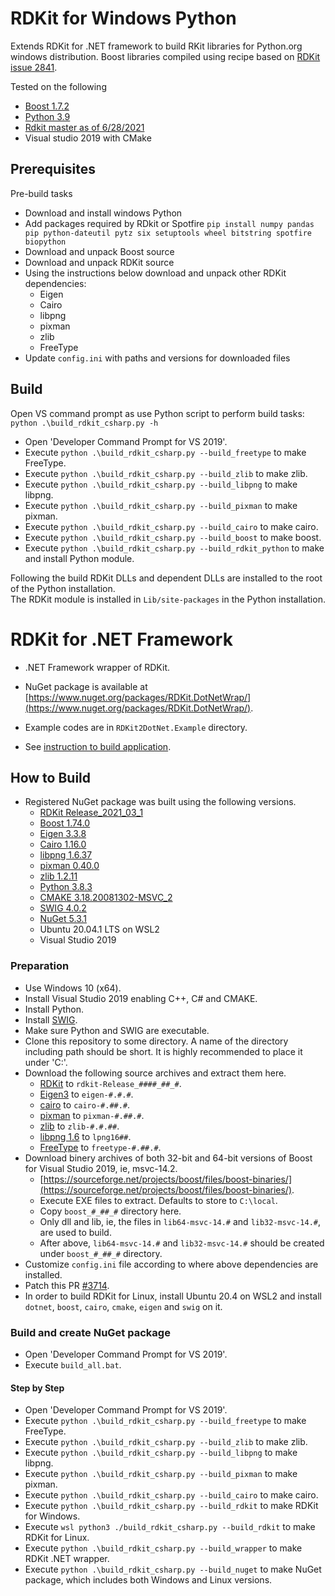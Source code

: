 # RDKit for Windows Python

Extends RDKit for .NET framework to build RKit libraries for Python.org windows distribution.  Boost libraries compiled using recipe based on [RDKit issue 2841](https://github.com/rdkit/rdkit/issues/2841).

Tested on the following

- [Boost 1.7.2](https://boostorg.jfrog.io/artifactory/main/release/1.72.0/source/boost_1_72_0.tar.gz)
- [Python 3.9](https://www.python.org/ftp/python/3.9.0/python-3.9.0-amd64.exe)
- [Rdkit master as of 6/28/2021](https://github.com/rdkit)
- Visual studio 2019 with CMake

## Prerequisites

Pre-build tasks

- Download and install windows Python
- Add packages required by RDkit or Spotfire
  `pip install numpy pandas pip python-dateutil pytz six setuptools wheel bitstring spotfire biopython`
- Download and unpack Boost source
- Download and unpack RDKit source
- Using the instructions below download and unpack other RDKit dependencies:
  - Eigen
  - Cairo
  - libpng
  - pixman
  - zlib
  - FreeType
- Update `config.ini` with paths and versions for downloaded files

## Build

Open VS command prompt as use Python script to perform build tasks: `python .\build_rdkit_csharp.py -h`

- Open 'Developer Command Prompt for VS 2019'.
- Execute `python .\build_rdkit_csharp.py --build_freetype` to make FreeType.
- Execute `python .\build_rdkit_csharp.py --build_zlib` to make zlib.
- Execute `python .\build_rdkit_csharp.py --build_libpng` to make libpng.
- Execute `python .\build_rdkit_csharp.py --build_pixman` to make pixman.
- Execute `python .\build_rdkit_csharp.py --build_cairo` to make cairo.
- Execute `python .\build_rdkit_csharp.py --build_boost` to make boost.
- Execute `python .\build_rdkit_csharp.py --build_rdkit_python` to make and install Python module.

Following the build RDKit DLLs and dependent DLLs are installed to the root of the Python installation.  
The RDKit module is installed in `Lib/site-packages` in the Python installation.

# RDKit for .NET Framework

- .NET Framework wrapper of RDKit.
- NuGet package is available at [https://www.nuget.org/packages/RDKit.DotNetWrap/](https://www.nuget.org/packages/RDKit.DotNetWrap/).

- Example codes are in `RDKit2DotNet.Example` directory.
- See [instruction to build application](myApp).

## How to Build

- Registered NuGet package was built using the following versions.
  - [RDKit Release_2021_03_1](https://github.com/rdkit/rdkit/releases/tag/Release_2021_03_1)
  - [Boost 1.74.0](https://sourceforge.net/projects/boost/files/boost-binaries/1.74.0/)
  - [Eigen 3.3.8](https://gitlab.com/libeigen/eigen/-/releases/3.3.8)
  - [Cairo 1.16.0](https://www.cairographics.org/releases/cairo-1.16.0.tar.xz)
  - [libpng 1.6.37](https://sourceforge.net/projects/libpng/files/libpng16/1.6.37/libpng-1.6.37.tar.xz)
  - [pixman 0.40.0](https://www.cairographics.org/releases/pixman-0.40.0.tar.gz)
  - [zlib 1.2.11](https://zlib.net/zlib1211.zip)
  - [Python 3.8.3](https://www.python.org/)
  - [CMAKE 3.18.20081302-MSVC_2](https://cmake.org/)
  - [SWIG 4.0.2](http://www.swig.org/)
  - [NuGet 5.3.1](https://nuget.org)
  - Ubuntu 20.04.1 LTS on WSL2
  - Visual Studio 2019

### Preparation

- Use Windows 10 (x64).
- Install Visual Studio 2019 enabling C++, C&#35; and CMAKE.
- Install Python.
- Install [SWIG](http://www.swig.org/).
- Make sure Python and SWIG are executable.
- Clone this repository to some directory. A name of the directory including path should be short. It is highly recommended to place it under 'C:\'.
- Download the following source archives and extract them here.
  - [RDKit](hhttps://github.com/rdkit/rdkit/) to `rdkit-Release_####_##_#`.
  - [Eigen3](http://eigen.tuxfamily.org/) to `eigen-#.#.#`.
  - [cairo](https://www.cairographics.org/) to `cairo-#.##.#`.
  - [pixman](https://www.cairographics.org/) to `pixman-#.##.#`.
  - [zlib](https://zlib.net/) to `zlib-#.#.##`.
  - [libpng 1.6](http://www.libpng.org/pub/png/libpng.html) to `lpng16##`.
  - [FreeType](https://www.freetype.org/) to `freetype-#.##.#`.
- Download binery archives of both 32-bit and 64-bit versions of Boost for Visual Studio 2019, ie, msvc-14.2.
  - [https://sourceforge.net/projects/boost/files/boost-binaries/](https://sourceforge.net/projects/boost/files/boost-binaries/).
  - Execute EXE files to extract. Defaults to store to `C:\local`.
  - Copy `boost_#_##_#` directory here.
  - Only dll and lib, ie, the files in `lib64-msvc-14.#` and `lib32-msvc-14.#`, are used to build.
  - After above, `lib64-msvc-14.#` and `lib32-msvc-14.#` should be created under `boost_#_##_#` directory.
- Customize `config.ini` file according to where above dependencies are installed.
- Patch this PR [#3714](https://github.com/rdkit/rdkit/pull/3714).
- In order to build RDKit for Linux, install Ubuntu 20.4 on WSL2 and install `dotnet`, `boost`, `cairo`, `cmake`, `eigen` and `swig` on it.

### Build and create NuGet package

- Open 'Developer Command Prompt for VS 2019'.
- Execute `build_all.bat`.

#### Step by Step

- Open 'Developer Command Prompt for VS 2019'.
- Execute `python .\build_rdkit_csharp.py --build_freetype` to make FreeType.
- Execute `python .\build_rdkit_csharp.py --build_zlib` to make zlib.
- Execute `python .\build_rdkit_csharp.py --build_libpng` to make libpng.
- Execute `python .\build_rdkit_csharp.py --build_pixman` to make pixman.
- Execute `python .\build_rdkit_csharp.py --build_cairo` to make cairo.
- Execute `python .\build_rdkit_csharp.py --build_rdkit` to make RDKit for Windows.
- Execute `wsl python3 ./build_rdkit_csharp.py --build_rdkit` to make RDKit for Linux.
- Execute `python .\build_rdkit_csharp.py --build_wrapper` to make RDKit .NET wrapper.
- Execute `python .\build_rdkit_csharp.py --build_nuget` to make NuGet package, which includes both Windows and Linux versions.
